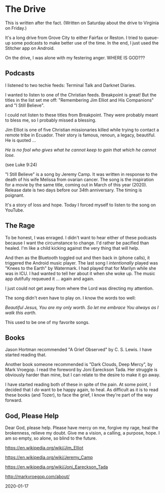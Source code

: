 # The Drive

This is written after the fact.
(Written on Saturday about the drive to Virginia on Friday.)

It's a long drive from Grove City to either Fairfax or Reston.
I tried to queue-up some podcasts to make better use of the time.
In the end, I just used the Stitcher app on Android.

On the drive, I was alone with my festering anger.
WHERE IS GOD???

## Podcasts

I listened to two techie feeds:
Terminal Talk and Darknet Diaries.

I wanted to listen to one of the Christian feeds.
Breakpoint is great! But the titles in the list set me off:
"Remembering Jim Elliot and His Companions" and "I Still Believe".

I could not listen to these titles from Breakpoint.
They were probably meant to bless me, so I probably missed a blessing.

Jim Elliot is one of five Christian missionaries killed while trying
to contact a remote tribe in Ecuador. Their story is famous, renoun,
a legacy, beautiful. He is quoted ...

*He is no fool who gives what he cannot keep
to gain that which he cannot lose.*

(see Luke 9:24)

"I Still Believe" is a song by Jeremy Camp.
It was written in response to the death of his wife Melissa from
ovarian cancer. The song is the inspiration for a movie by the same
title, coming out in March of this year (2020). Release date is
two days before our 34th anniversary. The timing is poignant.

It's a story of loss and hope.
Today I forced myself to listen to the song on YouTube.

## The Rage

To be honest, I was enraged.
I didn't want to hear either of these podcasts because I want
the circumstance to change. I'd rather be pacified than healed.
I'm like a child kicking against the very thing that will help.

And then as the Bluetooth toggled out and then back in (phone calls),
it triggered the Android music player. The last song I *intentionally*
played was "Knees to the Earth" by Watermark. I had played that
for Marilyn while she was in ICU. I had wanted to tell her about it
when she woke up. The music app dutifully requeued it ... again and again.

I just could not get away from where the Lord was directing my attention.

The song didn't even have to play on. I know the words too well:

*Beautiful Jesus, You are my only worth.
So let me embrace You always as I walk this earth.*

This used to be one of my favorite songs.

## Books

Jason Hortman recommended "A Grief Observed" by C. S. Lewis.
I have started reading that.

Another book someone recommended is "Dark Clouds, Deep Mercy",
by Mark Vroegop. I read the foreword by Joni Eareckson Tada.
Her struggle is obviously harder than mine, but I can relate
to the desire to make it go away.

I have started reading both of these in spite of the pain.
At some point, I decided that I *do* want to be happy again, to heal.
As difficult as it is to read these books (and Tozer), to face the grief,
I know they're part of the way forward.

## God, Please Help

Dear God, please help.
Please have mercy on me, forgive my rage, heal the brokenness,
relieve my doubt. Give me a vision, a calling, a purpose, hope.
I am so empty, so alone, so blind to the future.

https://en.wikipedia.org/wiki/Jim_Elliot

https://en.wikipedia.org/wiki/Jeremy_Camp

https://en.wikipedia.org/wiki/Joni_Eareckson_Tada

http://markvroegop.com/about/

2020-01-17


